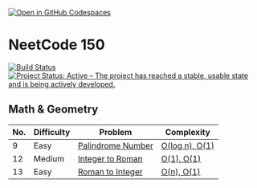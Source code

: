 [![Open in GitHub Codespaces](https://github.com/codespaces/badge.svg)](https://github.com/codespaces/new?hide_repo_select=true&ref=main&repo=675468927)

# NeetCode 150

[![Build Status](https://github.com/datttrian/leetcode/actions/workflows/checks.yml/badge.svg)](https://github.com/datttrian/leetcode/actions/workflows/checks.yml)
[![Project Status: Active – The project has reached a stable, usable state and is being actively developed.](https://www.repostatus.org/badges/latest/active.svg)](https://www.repostatus.org/#active)
<!-- ![coded by humans](https://img.shields.io/badge/coded%20by%20humans-99%25-blue) -->

## Math & Geometry

|No. |Difficulty|Problem                                                                                                                     |Complexity                                      |
|----|----------|----------------------------------------------------------------------------------------------------------------------------|------------------------------------------------|
| 9  |Easy      |[Palindrome Number](https://leetcode.com/problems/palindrome-number/)                                                    |[O(log n), O(1)](leetcode/palindrome-number/)   |
|12  |Medium    |[Integer to Roman](https://leetcode.com/problems/integer-to-roman/)                                                    |[O(1), O(1)](leetcode/integer-to-roman/)   |
|13  |Easy      |[Roman to Integer](https://leetcode.com/problems/roman-to-integer/)                                                    |[O(n), O(1)](leetcode/roman-to-integer/)   |